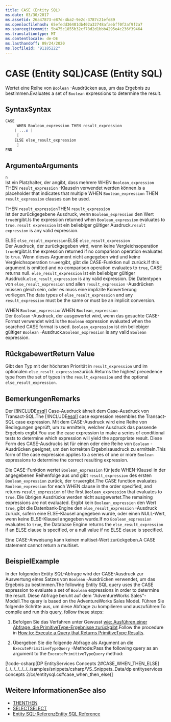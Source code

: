 ```yaml
---
title: CASE (Entity SQL)
ms.date: 03/30/2017
ms.assetid: 26a47873-e87d-4ba2-9e2c-3787c21efe89
ms.openlocfilehash: 65efedd36401db402a32748afaebff0f2af9f2a7
ms.sourcegitcommit: 5b475c1855b32cf78d2d1bbb4295e4c236f39464
ms.translationtype: MT
ms.contentlocale: de-DE
ms.lasthandoff: 09/24/2020
ms.locfileid: "91185222"
---
```

# <a name="case-entity-sql"></a><span data-ttu-id="b521d-102">CASE (Entity SQL)</span><span class="sxs-lookup"><span data-stu-id="b521d-102">CASE (Entity SQL)</span></span>

<span data-ttu-id="b521d-103">Wertet eine Reihe von `Boolean` -Ausdrücken aus, um das Ergebnis zu bestimmen.</span><span class="sxs-lookup"><span data-stu-id="b521d-103">Evaluates a set of `Boolean` expressions to determine the result.</span></span>  
  
## <a name="syntax"></a><span data-ttu-id="b521d-104">Syntax</span><span class="sxs-lookup"><span data-stu-id="b521d-104">Syntax</span></span>  
  
```csharp  
CASE  
     WHEN Boolean_expression THEN result_expression
    [ ...n ]
     [
    ELSE else_result_expression
     ]
END  
```  
  
## <a name="arguments"></a><span data-ttu-id="b521d-105">Argumente</span><span class="sxs-lookup"><span data-stu-id="b521d-105">Arguments</span></span>  

 `n`  
 <span data-ttu-id="b521d-106">Ist ein Platzhalter, der angibt, dass mehrere WHEN `Boolean_expression` THEN `result_expression` -Klauseln verwendet werden können.</span><span class="sxs-lookup"><span data-stu-id="b521d-106">Is a placeholder that indicates that multiple WHEN `Boolean_expression` THEN `result_expression` clauses can be used.</span></span>  
  
 <span data-ttu-id="b521d-107">THEN `result_expression`</span><span class="sxs-lookup"><span data-stu-id="b521d-107">THEN `result_expression`</span></span>  
 <span data-ttu-id="b521d-108">Ist der zurückgegebene Ausdruck, wenn `Boolean_expression` den Wert `true`ergibt.</span><span class="sxs-lookup"><span data-stu-id="b521d-108">Is the expression returned when `Boolean_expression` evaluates to `true`.</span></span> <span data-ttu-id="b521d-109">`result expression` ist ein beliebiger gültiger Ausdruck.</span><span class="sxs-lookup"><span data-stu-id="b521d-109">`result expression` is any valid expression.</span></span>  
  
 <span data-ttu-id="b521d-110">ELSE `else_result_expression`</span><span class="sxs-lookup"><span data-stu-id="b521d-110">ELSE `else_result_expression`</span></span>  
 <span data-ttu-id="b521d-111">Der Ausdruck, der zurückgegeben wird, wenn keine Vergleichsoperation `true`ergibt.</span><span class="sxs-lookup"><span data-stu-id="b521d-111">Is the expression returned if no comparison operation evaluates to `true`.</span></span> <span data-ttu-id="b521d-112">Wenn dieses Argument nicht angegeben wird und keine Vergleichsoperation `true`ergibt, gibt die CASE-Funktion null zurück.</span><span class="sxs-lookup"><span data-stu-id="b521d-112">If this argument is omitted and no comparison operation evaluates to `true`, CASE returns null.</span></span> <span data-ttu-id="b521d-113">`else_result_expression` ist ein beliebiger gültiger Ausdruck.</span><span class="sxs-lookup"><span data-stu-id="b521d-113">`else_result_expression` is any valid expression.</span></span> <span data-ttu-id="b521d-114">Die Datentypen von `else_result_expression` und allen `result_expression` -Ausdrücken müssen gleich sein, oder es muss eine implizite Konvertierung vorliegen.</span><span class="sxs-lookup"><span data-stu-id="b521d-114">The data types of `else_result_expression` and any `result_expression` must be the same or must be an implicit conversion.</span></span>  
  
 <span data-ttu-id="b521d-115">WHEN `Boolean_expression`</span><span class="sxs-lookup"><span data-stu-id="b521d-115">WHEN `Boolean_expression`</span></span>  
 <span data-ttu-id="b521d-116">Der `Boolean` -Ausdruck, der ausgewertet wird, wenn das gesuchte CASE-Format verwendet wird.</span><span class="sxs-lookup"><span data-stu-id="b521d-116">Is the `Boolean` expression evaluated when the searched CASE format is used.</span></span> <span data-ttu-id="b521d-117">`Boolean_expression` ist ein beliebiger gültiger `Boolean` -Ausdruck.</span><span class="sxs-lookup"><span data-stu-id="b521d-117">`Boolean_expression` is any valid `Boolean` expression.</span></span>  
  
## <a name="return-value"></a><span data-ttu-id="b521d-118">Rückgabewert</span><span class="sxs-lookup"><span data-stu-id="b521d-118">Return Value</span></span>  

 <span data-ttu-id="b521d-119">Gibt den Typ mit der höchsten Priorität in `result_expression` und im optionalen `else_result_expression`zurück.</span><span class="sxs-lookup"><span data-stu-id="b521d-119">Returns the highest precedence type from the set of types in the `result_expression` and the optional `else_result_expression`.</span></span>  
  
## <a name="remarks"></a><span data-ttu-id="b521d-120">Bemerkungen</span><span class="sxs-lookup"><span data-stu-id="b521d-120">Remarks</span></span>  

 <span data-ttu-id="b521d-121">Der [!INCLUDE[esql](../../../../../../includes/esql-md.md)] Case-Ausdruck ähnelt dem Case-Ausdruck von Transact-SQL.</span><span class="sxs-lookup"><span data-stu-id="b521d-121">The [!INCLUDE[esql](../../../../../../includes/esql-md.md)] case expression resembles the Transact-SQL case expression.</span></span> <span data-ttu-id="b521d-122">Mit dem CASE-Ausdruck wird eine Reihe von Bedingungen geprüft, um zu ermitteln, welcher Ausdruck das passende Ergebnis ergibt.</span><span class="sxs-lookup"><span data-stu-id="b521d-122">You use the case expression to make a series of conditional tests to determine which expression will yield the appropriate result.</span></span> <span data-ttu-id="b521d-123">Diese Form des CASE-Ausdrucks ist für einen oder eine Reihe von `Boolean` -Ausdrücken geeignet, um den korrekten Ergebnisausdruck zu ermitteln.</span><span class="sxs-lookup"><span data-stu-id="b521d-123">This form of the case expression applies to a series of one or more `Boolean` expressions to determine the correct resulting expression.</span></span>  
  
 <span data-ttu-id="b521d-124">Die CASE-Funktion wertet `Boolean_expression` für jede WHEN-Klausel in der angegebenen Reihenfolge aus und gibt `result_expression` des ersten `Boolean_expression` zurück, der `true`ergibt.</span><span class="sxs-lookup"><span data-stu-id="b521d-124">The CASE function evaluates `Boolean_expression` for each WHEN clause in the order specified, and returns `result_expression` of the first `Boolean_expression` that evaluates to `true`.</span></span> <span data-ttu-id="b521d-125">Die übrigen Ausdrücke werden nicht ausgewertet.</span><span class="sxs-lookup"><span data-stu-id="b521d-125">The remaining expressions are not evaluated.</span></span> <span data-ttu-id="b521d-126">Ergibt kein `Boolean_expression` den Wert `true`, gibt die Datenbank-Engine den `else_result_expression` -Ausdruck zurück, sofern eine ELSE-Klausel angegeben wurde, oder einen NULL-Wert, wenn keine ELSE-Klausel angegeben wurde.</span><span class="sxs-lookup"><span data-stu-id="b521d-126">If no `Boolean_expression` evaluates to `true`, the Database Engine returns the `else_result_expression` if an ELSE clause is specified, or a null value if no ELSE clause is specified.</span></span>  
  
 <span data-ttu-id="b521d-127">Eine CASE-Anweisung kann keinen multiset-Wert zurückgeben.</span><span class="sxs-lookup"><span data-stu-id="b521d-127">A CASE statement cannot return a multiset.</span></span>  
  
## <a name="example"></a><span data-ttu-id="b521d-128">Beispiel</span><span class="sxs-lookup"><span data-stu-id="b521d-128">Example</span></span>  

 <span data-ttu-id="b521d-129">In der folgenden Entity SQL-Abfrage wird der CASE-Ausdruck zur Auswertung eines Satzes von `Boolean` -Ausdrücken verwendet, um das Ergebnis zu bestimmen.</span><span class="sxs-lookup"><span data-stu-id="b521d-129">The following Entity SQL query uses the CASE expression to evaluate a set of `Boolean` expressions in order to determine the result.</span></span> <span data-ttu-id="b521d-130">Diese Abfrage beruht auf dem "AdventureWorks Sales"-Modell.</span><span class="sxs-lookup"><span data-stu-id="b521d-130">The query is based on the AdventureWorks Sales Model.</span></span> <span data-ttu-id="b521d-131">Führen Sie folgende Schritte aus, um diese Abfrage zu kompilieren und auszuführen:</span><span class="sxs-lookup"><span data-stu-id="b521d-131">To compile and run this query, follow these steps:</span></span>  
  
1. <span data-ttu-id="b521d-132">Befolgen Sie das Verfahren unter Gewusst [wie: Ausführen einer Abfrage, die PrimitiveType-Ergebnisse zurückgibt](../how-to-execute-a-query-that-returns-primitivetype-results.md).</span><span class="sxs-lookup"><span data-stu-id="b521d-132">Follow the procedure in [How to: Execute a Query that Returns PrimitiveType Results](../how-to-execute-a-query-that-returns-primitivetype-results.md).</span></span>  
  
2. <span data-ttu-id="b521d-133">Übergeben Sie die folgende Abfrage als Argument an die `ExecutePrimitiveTypeQuery` -Methode:</span><span class="sxs-lookup"><span data-stu-id="b521d-133">Pass the following query as an argument to the `ExecutePrimitiveTypeQuery` method:</span></span>  
  
 [!code-csharp[DP EntityServices Concepts 2#CASE_WHEN_THEN_ELSE](../../../../../../samples/snippets/csharp/VS_Snippets_Data/dp entityservices concepts 2/cs/entitysql.cs#case_when_then_else)]  
  
## <a name="see-also"></a><span data-ttu-id="b521d-134">Weitere Informationen</span><span class="sxs-lookup"><span data-stu-id="b521d-134">See also</span></span>

- [<span data-ttu-id="b521d-135">THEN</span><span class="sxs-lookup"><span data-stu-id="b521d-135">THEN</span></span>](then-entity-sql.md)
- [<span data-ttu-id="b521d-136">SELECT</span><span class="sxs-lookup"><span data-stu-id="b521d-136">SELECT</span></span>](select-entity-sql.md)
- [<span data-ttu-id="b521d-137">Entity SQL-Referenz</span><span class="sxs-lookup"><span data-stu-id="b521d-137">Entity SQL Reference</span></span>](entity-sql-reference.md)
